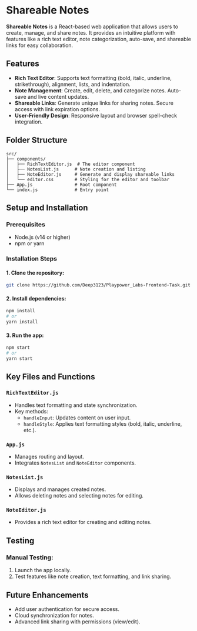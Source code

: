# Shareable Notes

**Shareable Notes** is a React-based web application that allows users to create, manage, and share notes. It provides an intuitive platform with features like a rich text editor, note categorization, auto-save, and shareable links for easy collaboration.

## Features

- **Rich Text Editor**: Supports text formatting (bold, italic, underline, strikethrough), alignment, lists, and indentation.
- **Note Management**: Create, edit, delete, and categorize notes. Auto-save and live content updates.
- **Shareable Links**: Generate unique links for sharing notes. Secure access with link expiration options.
- **User-Friendly Design**: Responsive layout and browser spell-check integration.

## Folder Structure

```plaintext
src/
├── components/
│   ├── RichTextEditor.js  # The editor component
│   ├── NotesList.js      # Note creation and listing
│   ├── NoteEditor.js     # Generate and display shareable links
│   └── editor.css        # Styling for the editor and toolbar
├── App.js                # Root component
└── index.js              # Entry point
```

## Setup and Installation
### Prerequisites
- Node.js (v14 or higher)
- npm or yarn

### Installation Steps
#### 1. Clone the repository:

```bash
git clone https://github.com/Deep3123/Playpower_Labs-Frontend-Task.git
```

#### 2. Install dependencies:

```bash
npm install
# or
yarn install
```

#### 3. Run the app:
   
```bash
npm start
# or
yarn start
```

## Key Files and Functions

### `RichTextEditor.js`
- Handles text formatting and state synchronization.
- Key methods:
  - `handleInput`: Updates content on user input.
  - `handleStyle`: Applies text formatting styles (bold, italic, underline, etc.).

### `App.js`
- Manages routing and layout.
- Integrates `NotesList` and `NoteEditor` components.

### `NotesList.js`
- Displays and manages created notes.
- Allows deleting notes and selecting notes for editing.

### `NoteEditor.js`
- Provides a rich text editor for creating and editing notes.

## Testing

### Manual Testing:
1. Launch the app locally.
2. Test features like note creation, text formatting, and link sharing.

## Future Enhancements
- Add user authentication for secure access.
- Cloud synchronization for notes.
- Advanced link sharing with permissions (view/edit).
